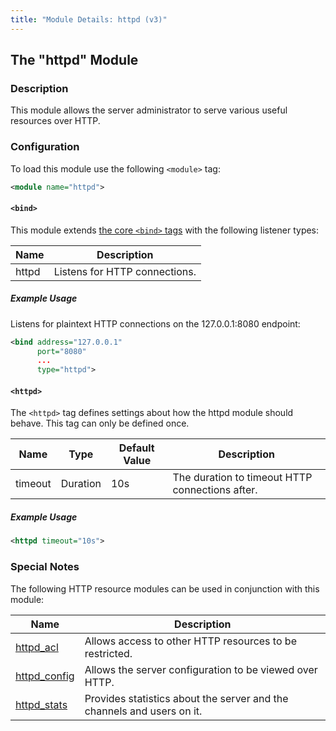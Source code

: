```yaml
---
title: "Module Details: httpd (v3)"
---
```


## The "httpd" Module

### Description

This module allows the server administrator to serve various useful resources over HTTP.

### Configuration

To load this module use the following `<module>` tag:

```xml
<module name="httpd">
```

#### `<bind>`

This module extends [the core `<bind>` tags](/3/configuration#bind) with the following listener types:

Name  | Description
----- | -----------
httpd | Listens for HTTP connections.

##### Example Usage

Listens for plaintext HTTP connections on the 127.0.0.1:8080 endpoint:

```xml
<bind address="127.0.0.1"
      port="8080"
      ...
      type="httpd">
```

#### `<httpd>`

The `<httpd>` tag defines settings about how the httpd module should behave. This tag can only be defined once.

Name    | Type     | Default Value | Description
------- | -------- | ------------- | -----------
timeout | Duration | 10s           | The duration to timeout HTTP connections after.

##### Example Usage

```xml
<httpd timeout="10s">
```

### Special Notes

The following HTTP resource modules can be used in conjunction with this module:

Name                                    | Description
--------------------------------------- | -----------
[httpd_acl](/3/modules/httpd_acl)       | Allows access to other HTTP resources to be restricted.
[httpd_config](/3/modules/httpd_config) | Allows the server configuration to be viewed over HTTP.
[httpd_stats](/3/modules/httpd_stats)   | Provides statistics about the server and the channels and users on it.
